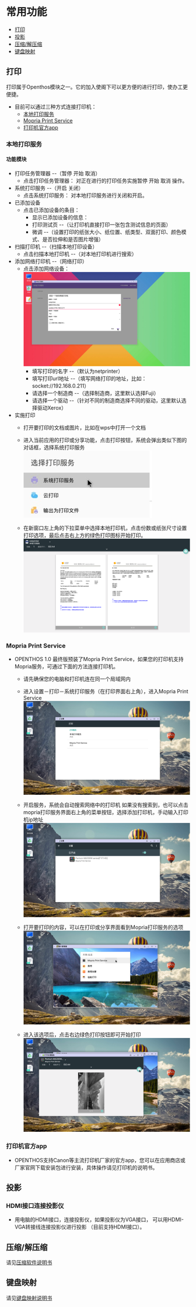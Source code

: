 # 常用功能
   - [打印](#打印)
   - [投影](#投影)
   - [压缩/解压缩](soft/压缩软件.md)
   - [键盘映射](soft/键盘映射.md)
   
## 打印
打印属于Openthos模块之一。它的加入使阁下可以更方便的进行打印，使办工更便捷。

   - 目前可以通过三种方式连接打印机：
      - [本地打印服务](#本地打印服务)
      - [Mopria Print Service](#mopria-print-service)
      - [打印机官方app](#打印机官方app)
   
### 本地打印服务
#### 功能模块
   - 打印任务管理器 --（暂停 开始 取消）
      - 点击打印任务管理器： 对正在进行的打印任务实施暂停 开始 取消 操作。
   - 系统打印服务 --（开启 关闭）
      - 点击系统打印服务： 对本地打印服务进行关闭和开启。
   - 已添加设备
      - 点击已添加设备的条目： 
         - 显示已添加设备的信息：
         - 打印测试页 --（让打印机直接打印一张包含测试信息的页面）
         - 微调 --（设置打印的纸张大小、纸位置、纸类型、双面打印、颜色模式、是否拉伸和是否图片增强）
   - 扫描打印机 --（扫描本地打印设备）
      - 点击扫描本地打印机 --（对本地打印机进行搜索）
   - 添加网络打印机 --（网络打印）
      - 点击添加网络设备：  
![](pic/changyonggongneng/Print_local1.png)
         - 填写打印的名字 --（默认为netprinter）
         - 填写打印url地址 --（填写网络打印的地址，比如：socket://192.168.0.211）
         - 请选择一个制造商 --（选择制造商，这里默认选择Fuji）
         - 请选择一个驱动 --（针对不同的制造商选择不同的驱动，这里默认选择驱动Xerox）
   - 实施打印
      - 打开要打印的文档或图片，比如在wps中打开一个文档
      - 进入当前应用的打印或分享功能，点击打印按钮，系统会弹出类似下图的对话框，选择系统打印服务  
![](pic/changyonggongneng/Print_local2.png) 

      - 在新窗口左上角的下拉菜单中选择本地打印机，点击份数或纸张尺寸设置打印选项，最后点击右上方的绿色打印图标开始打印。  
![](pic/changyonggongneng/Print_local3.png)
   
### Mopria Print Service
   - OPENTHOS 1.0 最终版预装了Mopria Print Service，如果您的打印机支持Mopria服务，可通过下面的方法连接打印机。
      - 请先确保您的电脑和打印机连在同一个局域网内
      - 进入设置－打印－系统打印服务（在打印界面右上角），进入Mopria Print Service  
![](pic/changyonggongneng/Print_mopria1.png)

      - 开启服务，系统会自动搜索网络中的打印机
        如果没有搜索到，也可以点击mopria打印服务界面右上角的菜单按钮，选择添加打印机，手动输入打印机ip地址  
![](pic/changyonggongneng/Print_mopria2.png)

      - 打开要打印的内容，可以在打印或分享界面看到Mopria打印服务的选项  
![](pic/changyonggongneng/Print_mopria3.png)

      - 进入该选项后，点击右边绿色打印按钮即可开始打印  
![](pic/changyonggongneng/Print_mopria4.png)
   
### 打印机官方app
   - OPENTHOS支持Canon等主流打印机厂家的官方app，您可以在应用商店或厂家官网下载安装包进行安装，具体操作请见打印机的说明书。
   
## 投影  
### HDMI接口连接投影仪
   - 用电脑的HDMI接口，连接投影仪，如果投影仪为VGA接口， 可以用HDMI-VGA转接线连接投影仪进行投影 （目前支持HDMI接口）。

## 压缩/解压缩
请见[压缩软件说明书](soft/压缩软件.md)

## 键盘映射
请见[键盘映射说明书](soft/键盘映射.md)
